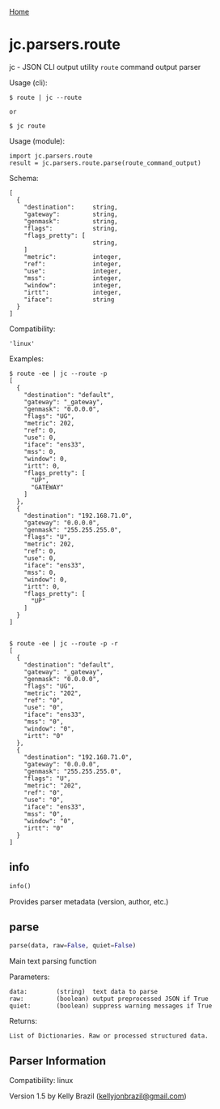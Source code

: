 [Home](https://kellyjonbrazil.github.io/jc/)

# jc.parsers.route
jc - JSON CLI output utility `route` command output parser

Usage (cli):

    $ route | jc --route

    or

    $ jc route

Usage (module):

    import jc.parsers.route
    result = jc.parsers.route.parse(route_command_output)

Schema:

    [
      {
        "destination":     string,
        "gateway":         string,
        "genmask":         string,
        "flags":           string,
        "flags_pretty": [
                           string,
        ]
        "metric":          integer,
        "ref":             integer,
        "use":             integer,
        "mss":             integer,
        "window":          integer,
        "irtt":            integer,
        "iface":           string
      }
    ]

Compatibility:

    'linux'

Examples:

    $ route -ee | jc --route -p
    [
      {
        "destination": "default",
        "gateway": "_gateway",
        "genmask": "0.0.0.0",
        "flags": "UG",
        "metric": 202,
        "ref": 0,
        "use": 0,
        "iface": "ens33",
        "mss": 0,
        "window": 0,
        "irtt": 0,
        "flags_pretty": [
          "UP",
          "GATEWAY"
        ]
      },
      {
        "destination": "192.168.71.0",
        "gateway": "0.0.0.0",
        "genmask": "255.255.255.0",
        "flags": "U",
        "metric": 202,
        "ref": 0,
        "use": 0,
        "iface": "ens33",
        "mss": 0,
        "window": 0,
        "irtt": 0,
        "flags_pretty": [
          "UP"
        ]
      }
    ]


    $ route -ee | jc --route -p -r
    [
      {
        "destination": "default",
        "gateway": "_gateway",
        "genmask": "0.0.0.0",
        "flags": "UG",
        "metric": "202",
        "ref": "0",
        "use": "0",
        "iface": "ens33",
        "mss": "0",
        "window": "0",
        "irtt": "0"
      },
      {
        "destination": "192.168.71.0",
        "gateway": "0.0.0.0",
        "genmask": "255.255.255.0",
        "flags": "U",
        "metric": "202",
        "ref": "0",
        "use": "0",
        "iface": "ens33",
        "mss": "0",
        "window": "0",
        "irtt": "0"
      }
    ]



## info
```python
info()
```
Provides parser metadata (version, author, etc.)

## parse
```python
parse(data, raw=False, quiet=False)
```

Main text parsing function

Parameters:

    data:        (string)  text data to parse
    raw:         (boolean) output preprocessed JSON if True
    quiet:       (boolean) suppress warning messages if True

Returns:

    List of Dictionaries. Raw or processed structured data.

## Parser Information
Compatibility:  linux

Version 1.5 by Kelly Brazil (kellyjonbrazil@gmail.com)
